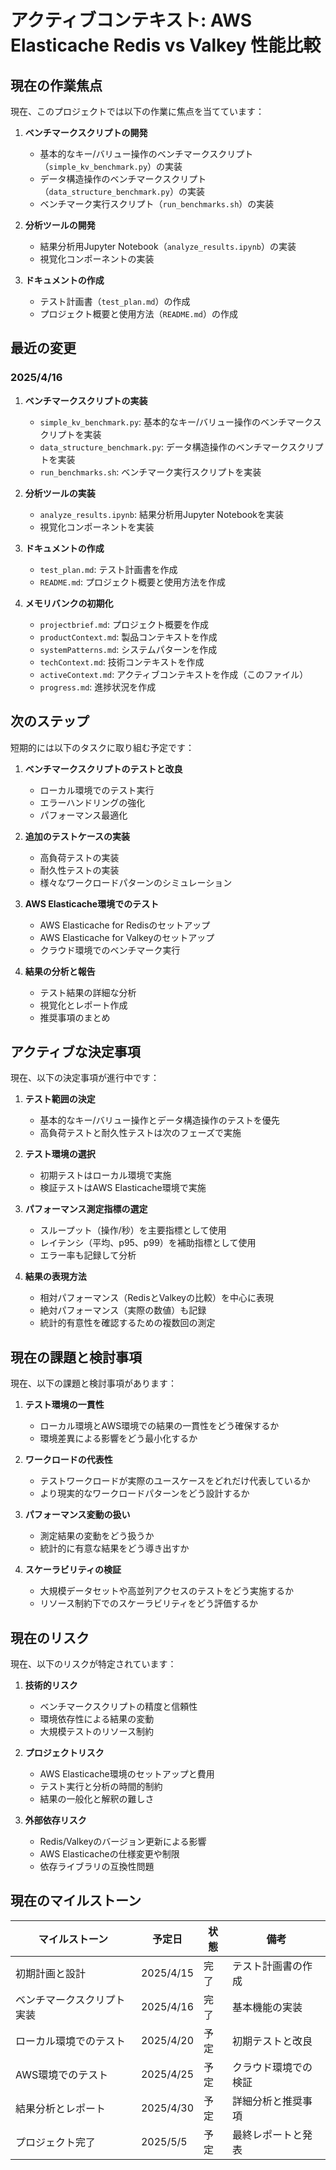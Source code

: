 # アクティブコンテキスト: AWS Elasticache Redis vs Valkey 性能比較

## 現在の作業焦点

現在、このプロジェクトでは以下の作業に焦点を当てています：

1. **ベンチマークスクリプトの開発**
   - 基本的なキー/バリュー操作のベンチマークスクリプト（`simple_kv_benchmark.py`）の実装
   - データ構造操作のベンチマークスクリプト（`data_structure_benchmark.py`）の実装
   - ベンチマーク実行スクリプト（`run_benchmarks.sh`）の実装

2. **分析ツールの開発**
   - 結果分析用Jupyter Notebook（`analyze_results.ipynb`）の実装
   - 視覚化コンポーネントの実装

3. **ドキュメントの作成**
   - テスト計画書（`test_plan.md`）の作成
   - プロジェクト概要と使用方法（`README.md`）の作成

## 最近の変更

### 2025/4/16

1. **ベンチマークスクリプトの実装**
   - `simple_kv_benchmark.py`: 基本的なキー/バリュー操作のベンチマークスクリプトを実装
   - `data_structure_benchmark.py`: データ構造操作のベンチマークスクリプトを実装
   - `run_benchmarks.sh`: ベンチマーク実行スクリプトを実装

2. **分析ツールの実装**
   - `analyze_results.ipynb`: 結果分析用Jupyter Notebookを実装
   - 視覚化コンポーネントを実装

3. **ドキュメントの作成**
   - `test_plan.md`: テスト計画書を作成
   - `README.md`: プロジェクト概要と使用方法を作成

4. **メモリバンクの初期化**
   - `projectbrief.md`: プロジェクト概要を作成
   - `productContext.md`: 製品コンテキストを作成
   - `systemPatterns.md`: システムパターンを作成
   - `techContext.md`: 技術コンテキストを作成
   - `activeContext.md`: アクティブコンテキストを作成（このファイル）
   - `progress.md`: 進捗状況を作成

## 次のステップ

短期的には以下のタスクに取り組む予定です：

1. **ベンチマークスクリプトのテストと改良**
   - ローカル環境でのテスト実行
   - エラーハンドリングの強化
   - パフォーマンス最適化

2. **追加のテストケースの実装**
   - 高負荷テストの実装
   - 耐久性テストの実装
   - 様々なワークロードパターンのシミュレーション

3. **AWS Elasticache環境でのテスト**
   - AWS Elasticache for Redisのセットアップ
   - AWS Elasticache for Valkeyのセットアップ
   - クラウド環境でのベンチマーク実行

4. **結果の分析と報告**
   - テスト結果の詳細な分析
   - 視覚化とレポート作成
   - 推奨事項のまとめ

## アクティブな決定事項

現在、以下の決定事項が進行中です：

1. **テスト範囲の決定**
   - 基本的なキー/バリュー操作とデータ構造操作のテストを優先
   - 高負荷テストと耐久性テストは次のフェーズで実施

2. **テスト環境の選択**
   - 初期テストはローカル環境で実施
   - 検証テストはAWS Elasticache環境で実施

3. **パフォーマンス測定指標の選定**
   - スループット（操作/秒）を主要指標として使用
   - レイテンシ（平均、p95、p99）を補助指標として使用
   - エラー率も記録して分析

4. **結果の表現方法**
   - 相対パフォーマンス（RedisとValkeyの比較）を中心に表現
   - 絶対パフォーマンス（実際の数値）も記録
   - 統計的有意性を確認するための複数回の測定

## 現在の課題と検討事項

現在、以下の課題と検討事項があります：

1. **テスト環境の一貫性**
   - ローカル環境とAWS環境での結果の一貫性をどう確保するか
   - 環境差異による影響をどう最小化するか

2. **ワークロードの代表性**
   - テストワークロードが実際のユースケースをどれだけ代表しているか
   - より現実的なワークロードパターンをどう設計するか

3. **パフォーマンス変動の扱い**
   - 測定結果の変動をどう扱うか
   - 統計的に有意な結果をどう導き出すか

4. **スケーラビリティの検証**
   - 大規模データセットや高並列アクセスのテストをどう実施するか
   - リソース制約下でのスケーラビリティをどう評価するか

## 現在のリスク

現在、以下のリスクが特定されています：

1. **技術的リスク**
   - ベンチマークスクリプトの精度と信頼性
   - 環境依存性による結果の変動
   - 大規模テストのリソース制約

2. **プロジェクトリスク**
   - AWS Elasticache環境のセットアップと費用
   - テスト実行と分析の時間的制約
   - 結果の一般化と解釈の難しさ

3. **外部依存リスク**
   - Redis/Valkeyのバージョン更新による影響
   - AWS Elasticacheの仕様変更や制限
   - 依存ライブラリの互換性問題

## 現在のマイルストーン

| マイルストーン | 予定日 | 状態 | 備考 |
|--------------|-------|------|------|
| 初期計画と設計 | 2025/4/15 | 完了 | テスト計画書の作成 |
| ベンチマークスクリプト実装 | 2025/4/16 | 完了 | 基本機能の実装 |
| ローカル環境でのテスト | 2025/4/20 | 予定 | 初期テストと改良 |
| AWS環境でのテスト | 2025/4/25 | 予定 | クラウド環境での検証 |
| 結果分析とレポート | 2025/4/30 | 予定 | 詳細分析と推奨事項 |
| プロジェクト完了 | 2025/5/5 | 予定 | 最終レポートと発表 |
